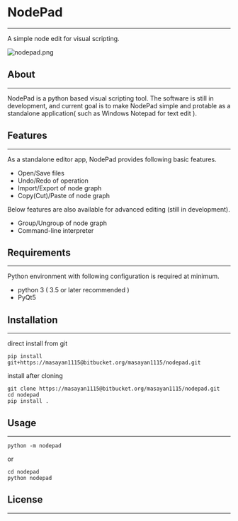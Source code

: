 # NodePad

------

A simple node edit for visual scripting.

![nodepad.png](https://bitbucket.org/repo/p8k4Lrr/images/160901691-nodepad.png)


## About

------

NodePad is a python based visual scripting tool.
The software is still in development, and current goal is to make NodePad simple and protable as a standalone application( such as Windows Notepad for text edit ).


## Features ##

------

As a standalone editor app, NodePad provides following basic features.

- Open/Save files
- Undo/Redo of operation
- Import/Export of node graph
- Copy(Cut)/Paste of node graph

Below features are also available for advanced editing (still in development).

- Group/Ungroup of node graph
- Command-line interpreter

## Requirements ##

------

Python environment with following configuration is required at minimum.

* python 3 ( 3.5 or later recommended ) 
* PyQt5

## Installation ##

------

direct install from git

```
pip install git+https://masayan1115@bitbucket.org/masayan1115/nodepad.git
```

install after cloning

```
git clone https://masayan1115@bitbucket.org/masayan1115/nodepad.git
cd nodepad
pip install .
```

## Usage ##

------

```
python -m nodepad
```

or

```
cd nodepad
python nodepad
```

## License

------

